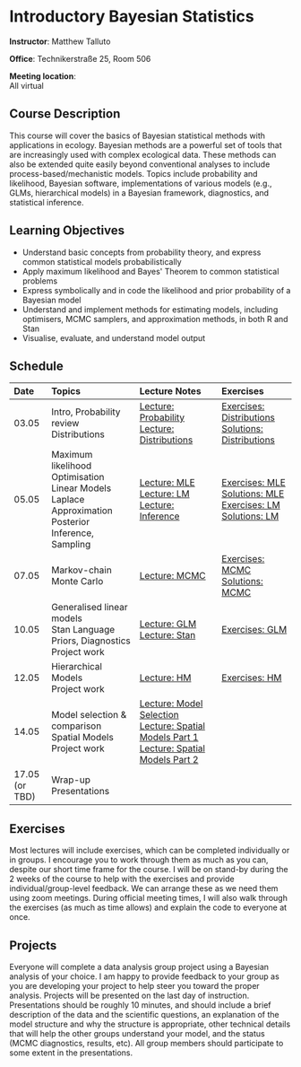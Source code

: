 # Introductory Bayesian Statistics
**Instructor**: Matthew Talluto

**Office**: Technikerstraße 25, Room 506

**Meeting location**:  
All virtual


## Course Description

This course will cover the basics of Bayesian statistical methods with applications in ecology. Bayesian methods are a powerful set of tools that are increasingly used with complex ecological data. These methods can also be extended quite easily beyond conventional analyses to include process-based/mechanistic models. Topics include probability and likelihood, Bayesian software, implementations of various models (e.g., GLMs, hierarchical models) in a Bayesian framework, diagnostics, and statistical inference.

## Learning Objectives

* Understand basic concepts from probability theory, and express common statistical models probabilistically
* Apply maximum likelihood and Bayes' Theorem to common statistical problems
* Express symbolically and in code the likelihood and prior probability of a Bayesian model
* Understand and implement methods for estimating models, including optimisers, MCMC samplers, and approximation methods, in both R and Stan
* Visualise, evaluate, and understand model output


## Schedule

|Date  |Topics                                                    |Lecture Notes |Exercises |
| :--- |  :---                                                                 |   :---    | :--- |
|03.05 |Intro, Probability review<br/>Distributions                          |[Lecture: Probability](1_probability) <br/> [Lecture: Distributions](2_distributions)|[Exercises: Distributions](exercises/2_distributions_ex.html)<br/>[Solutions: Distributions](exercises/2_distributions_soln.html)|
|05.05 |Maximum likelihood<br/>Optimisation<br/>Linear Models<br/>Laplace Approximation<br/>Posterior Inference, Sampling|[Lecture: MLE](3_mle)<br/>[Lecture: LM](4_lm_laplace)<br/>[Lecture: Inference](5_posterior_inference)|[Exercises: MLE](exercises/3_mle_ex.html)<br/>[Solutions: MLE](exercises/3_mle_soln.html)<br/>[Exercises: LM](exercises/4_5_lm_exercises.html)<br/>[Solutions: LM](exercises/4_5_lm_soln.html)|
|07.05 |Markov-chain Monte Carlo               |[Lecture: MCMC](6_mcmc)|[Exercises: MCMC](exercises/6_mcmc_exercises.html)<br/>[Solutions: MCMC](exercises/6_mcmc_soln.html)|
|10.05 |Generalised linear models<br/>Stan Language<br/>Priors, Diagnostics<br/>Project work                              |[Lecture: GLM](7_glm)<br/>[Lecture: Stan](8_stan)|[Exercises: GLM](exercises/7_glm_exercises.html)|
|12.05 |Hierarchical Models<br/>Project work|[Lecture: HM](9_hm)|[Exercises: HM](exercises/9_hm_exercises.html)|
|14.05|Model selection & comparison<br/>Spatial Models<br/>Project work |[Lecture: Model Selection](10_model_selection)<br/>[Lecture: Spatial Models Part 1](11_spatial_gp)<br/>[Lecture: Spatial Models Part 2](12_gp_implementation)||
|17.05<br/>(or TBD)|Wrap-up<br/>Presentations|



## Exercises
Most lectures will include exercises, which can be completed individually or in groups. I encourage you to work through them as much as you can, despite our short time frame for the course. I will be on stand-by during the 2 weeks of the course to help with the exercises and provide individual/group-level feedback. We can arrange these as we need them using zoom meetings. During official meeting times, I will also walk through the exercises (as much as time allows) and explain the code to everyone at once.

## Projects
Everyone will complete a data analysis group project using a Bayesian analysis of your choice. I am happy to provide feedback to your group as you are developing your project to help steer you toward the proper analysis. Projects will be presented on the last day of instruction. Presentations should be roughly 10 minutes, and should include a brief description of the data and the scientific questions, an explanation of the model structure and why the structure is appropriate, other technical details that will help the other groups understand your model, and the status (MCMC diagnostics, results, etc). All group members should participate to some extent in the presentations.




